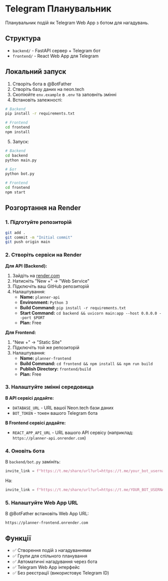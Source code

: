 # Telegram Планувальник

Планувальник подій як Telegram Web App з ботом для нагадувань.

## Структура

- `backend/` - FastAPI сервер + Telegram бот
- `frontend/` - React Web App для Telegram

## Локальний запуск

1. Створіть бота в @BotFather
2. Створіть базу даних на neon.tech
3. Скопіюйте `env.example` в `.env` та заповніть змінні
4. Встановіть залежності:

```bash
# Backend
pip install -r requirements.txt

# Frontend
cd frontend
npm install
```

5. Запуск:

```bash
# Backend
cd backend
python main.py

# Бот
python bot.py

# Frontend
cd frontend
npm start
```

## Розгортання на Render

### 1. Підготуйте репозиторій
```bash
git add .
git commit -m "Initial commit"
git push origin main
```

### 2. Створіть сервіси на Render

**Для API (Backend):**
1. Зайдіть на [render.com](https://render.com)
2. Натисніть "New +" → "Web Service"
3. Підключіть ваш GitHub репозиторій
4. Налаштування:
   - **Name:** `planner-api`
   - **Environment:** `Python 3`
   - **Build Command:** `pip install -r requirements.txt`
   - **Start Command:** `cd backend && uvicorn main:app --host 0.0.0.0 --port $PORT`
   - **Plan:** Free

**Для Frontend:**
1. "New +" → "Static Site"
2. Підключіть той же репозиторій
3. Налаштування:
   - **Name:** `planner-frontend`
   - **Build Command:** `cd frontend && npm install && npm run build`
   - **Publish Directory:** `frontend/build`
   - **Plan:** Free

### 3. Налаштуйте змінні середовища

**В API сервісі додайте:**
- `DATABASE_URL` - URL вашої Neon.tech бази даних
- `BOT_TOKEN` - токен вашого Telegram бота

**В Frontend сервісі додайте:**
- `REACT_APP_API_URL` - URL вашого API сервісу (наприклад: `https://planner-api.onrender.com`)

### 4. Оновіть бота

В `backend/bot.py` замініть:
```python
invite_link = f"https://t.me/share/url?url=https://t.me/your_bot_username?start=join_{group_id}"
```

На:
```python
invite_link = f"https://t.me/share/url?url=https://t.me/YOUR_BOT_USERNAME?start=join_{group_id}"
```

### 5. Налаштуйте Web App URL

В @BotFather встановіть Web App URL:
```
https://planner-frontend.onrender.com
```

## Функції

- ✅ Створення подій з нагадуваннями
- ✅ Групи для спільного планування
- ✅ Автоматичні нагадування через бота
- ✅ Telegram Web App інтерфейс
- ✅ Без реєстрації (використовує Telegram ID) 